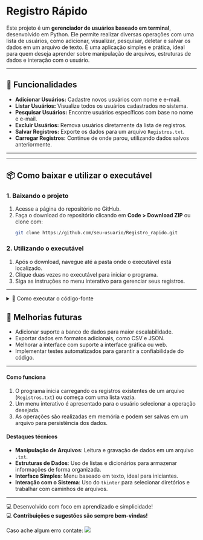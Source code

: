 # Registro Rápido  


Este projeto é um **gerenciador de usuários baseado em terminal**, desenvolvido em Python. Ele permite realizar diversas operações com uma lista de usuários, como adicionar, visualizar, pesquisar, deletar e salvar os dados em um arquivo de texto. É uma aplicação simples e prática, ideal para quem deseja aprender sobre manipulação de arquivos, estruturas de dados e interação com o usuário.


---

## 🌟 **Funcionalidades**  
- **Adicionar Usuários:** Cadastre novos usuários com nome e e-mail.  
- **Listar Usuários:** Visualize todos os usuários cadastrados no sistema.  
- **Pesquisar Usuários:** Encontre usuários específicos com base no nome e e-mail.  
- **Excluir Usuários:** Remova usuários diretamente da lista de registros.  
- **Salvar Registros:** Exporte os dados para um arquivo `Registros.txt`.  
- **Carregar Registros:** Continue de onde parou, utilizando dados salvos anteriormente.  

---


---

## 📦 **Como baixar e utilizar o executável**  

### **1. Baixando o projeto**  
1. Acesse a página do repositório no GitHub.  
2. Faça o download do repositório clicando em **Code > Download ZIP** ou clone com:  
   ```bash
   git clone https://github.com/seu-usuario/Registro_rapido.git
   ```  

### **2. Utilizando o executável**  
1. Após o download, navegue até a pasta onde o executável está localizado.  
2. Clique duas vezes no executável para iniciar o programa.  
3. Siga as instruções no menu interativo para gerenciar seus registros.

---

<details>
 <summary> 🚀 Como executar o código-fonte  </summary>

## 🛠️ **Pré-requisitos**
- **Python 3.x** instalado no sistema.  
- Ambiente virtual configurado para isolar as dependências do projeto.  

## 📦 **Como baixar e configurar o projeto**  

### **1. Baixando o repositório**  
1. Abra o terminal e navegue até a pasta onde deseja salvar o projeto.  
2. Clone o repositório com o comando:  
   ```bash
   git clone https://github.com/seu-usuario/Registro_rapido.git
   ```

### **2. Configurando o ambiente virtual**  
1. Entre no diretório do projeto:  
   ```bash
   cd Registro_rapido
   ```  
2. Crie e ative um ambiente virtual chamado `Registro_rapido`:  
   - **Windows**:  
     ```bash
     python -m venv Registro_rapido  
     Registro_rapido\Scripts\activate.ps1
     ```  
   - **Linux/Mac**:  
     ```bash
     python3 -m venv Registro_rapido  
     source Registro_rapido/bin/activate  
     ```  
3. Instale as dependências (caso aplicável):  
   ```bash
   pip install -r requirements.txt
   ```  

📺 Para mais detalhes, confira este excelente tutorial do [Otávio Miranda](https://youtu.be/m1TYpvIYm74?si=0AblG5Alyr2lltaP&t=158) sobre como criar e configurar ambientes virtuais no Python.  

---

## 🚀 **Como executar o programa**  
1. Certifique-se de que o ambiente virtual está ativado.  
2. Execute o script principal:  
   ```bash
   python Registro_rapido.py
   ```  

---
</details>

## 🌱 **Melhorias futuras**  
- Adicionar suporte a banco de dados para maior escalabilidade.  
- Exportar dados em formatos adicionais, como CSV e JSON.  
- Melhorar a interface com suporte a interface gráfica ou web.  
- Implementar testes automatizados para garantir a confiabilidade do código.  

---


#### **Como funciona**
1. O programa inicia carregando os registros existentes de um arquivo (`Registros.txt`) ou começa com uma lista vazia.
2. Um menu interativo é apresentado para o usuário selecionar a operação desejada.
3. As operações são realizadas em memória e podem ser salvas em um arquivo para persistência dos dados.

#### **Destaques técnicos**
- **Manipulação de Arquivos**: Leitura e gravação de dados em um arquivo `.txt`.
- **Estruturas de Dados**: Uso de listas e dicionários para armazenar informações de forma organizada.
- **Interface Simples**: Menu baseado em texto, ideal para iniciantes.
- **Interação com o Sistema**: Uso do `tkinter` para selecionar diretórios e trabalhar com caminhos de arquivos.


---

💻 Desenvolvido com foco em aprendizado e simplicidade!<br>
💻 **Contribuições e sugestões são sempre bem-vindas!**

Caso ache algum erro contate:
  <a href = "mailto:luizrolvr@gmail.com"><img src="https://img.shields.io/badge/-Gmail-%23333?style=for-the-badge&logo=gmail&logoColor=white" target="_blank"></a>
















  
  
  
